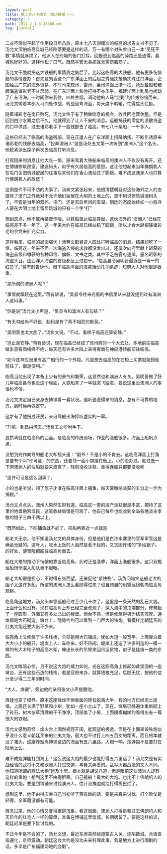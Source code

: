 ```yaml
---
layout: post
title: 第二百八十四节　暗访博铺（一）
category: 3
path: 2011-2-1-3-28300.md
tag: [normal]
---
```


二业不理似平起了作用段日年凸后，原本七八天渊耀次的临高的求告文书不见了。汤允文深怕临高县城已经陷落要是这样的话，万一有哪个对头参自己一本“见死不救”事情就麻烦了。他派人在府城的衙门打探，回报说到临高的驿路还是通得，县城也好好的。这样他松了口气。既然平安无事那就无需伤脑筋了。

汤允文干脆就把这大铁船的事情置之脑后了。比起这临高的大铁船。他有更多伤脑筋的事情要办：首先是刘香这个广东洋面上的后起之秀骚扰抢劫扰珠江口洋面，企图独占广东的海外贸易，不时也来琼州、雷州、廉州洋面上捞一把，抢劫盐船和糖牌海盗诸彩老不甘示弱，在广东洋面上和他打得不亦乐乎。福建洋面上乱局也扰动了广东沿海。一时间你来我往，四处生烟，调动他的人马“会剿”的传拨纷纷而来，汤允文带着本部人马四处作战，转战阅粤海面，每天席不暇暖，忙得焦头烂额。

随着诸彩老在南日败死，汤允文终于有了稍做喘息的机会，收兵回老营休整。但是回到白沙水寨之后不久，他就得到了让人不安的消息。巡船捕获的零星的溃散海盗的口中供述，过去诸彩老手下一股残部去了临高。有七八十条船，一千多人。

这些已经去了临高的海盗残部，现在正遣人在广东洋面上招降纳叛。不断引诱原来诸彩老的残部去临高，“投奔澳洲人”这是汤处五文第一次听到“澳洲人”这个名头。他赶紧派出探子再次去临高打听消息。

打探回来的消息让他大吃一惊，原来驾着大铁船来临高的澳洲人不仅没有离开。还在博铺修筑房室，建造码头，似乎有久居临高的意思。这让他想起来当年佛朗机人在屯门企图筑城留居的往事后来他们在香山澳站住了脚跟。难不成这澳渊人也打算行佛朗机人的故伎？

这倒是件不可不防的大事了。汤奔文紧张起来，他很清楚朝廷对这些海外之人的态度除了澳门之外绝对不允许他们留居在大明的土地上的，更不用说修筑城池码头了。不管是当年的双屿、屯门，还是天启年间的澎湖，朝廷的态度始终如一小西洋人要在大明土地上留居筑城的只有一个字“打”

想到这点，他不敢再装聋作哑。以铁船抵达临高算起，这伙海外的“澳洲人”已经在临高差不多一年了，这一年来大约在临高已经站稳了脚跟，所以才会大肆招降诸彩老的余党来扩充实力。

这样看来，临高的局面堪忧！汤奔文赶紧遣人四处打听临高的消息。结果却吃了一惊，临高这一年来不但一次海盗入侵的求救都没发出过，还屡次向府里献上斩获的海盗首级和缴获的各种印信、旗帜、文书之类。其中不乏被官府通缉，恶名昭彰的海盗头目。连西洋人海盗的首级都呈上过若干。“临高县令吴明晋最近是一等一的红员了。”蒋有龄告诉他，眼下临高洋面的海盗活动几乎绝迹，知府大人对他很是器重。

“那所谓的澳洲人呢？”

“事情就蹊跷在这里。”蒋有龄说，“吴县令往来府衙的书信里从来就没提到过有澳洲人这码事。”

“你是说”汤允文小声道，“吴县令和澳洲人有勾结？”

“有无勾结尚不好说，起码是有了两不相犯的默契。”

“吴明晋也太大胆了。”汤负文说。“不过。看样子临高还算安静。”

“岂止是安静。”蒋有龄说，现在临高已经成了琼州府的一个大去处，本地前往临高做生意客商络绎不绝，每天还有许多大陆上来得客商在神应港转船前往临高。

“如今在神应港里有高广船行的一个外柜。凡是想去临高的在在柜上买票就能搭船前往了，很是便利。”

临高当地出现了本备上少有的景气和繁荣，这显然也和澳洲人有关。吴明晋做了好几年临高县令也没这个局面，大铁船来了一年就突飞猛进，要说这里没澳洲人的事谁也不信。

汤允文决定自己亲身去博铺看一看状况。道听途说得来的消息，总有不可靠的地方。到时候再做定夺。

这才有了他扮成汪民，亲自驾船出海探听虚实的一幕。

“升帆，到昌拱湾去。”汤负五文吩咐手下。

昌拱湾就在临高角的西面。是临高的传统淡场，作业的渔船很多。海面上船帆点点，

没想到充作向导的船老大却摇头道：“副爷！不是小的不肯去。这临高洋面上打鱼是要有个叫“许可证，的东西，还要领一面小旗挂在桅上。小的没办过。船过去一下网澳渊人的快船就要来盘查了，轻则没收淡获，重得连船只都要没收呢

“这许可证是这么回事？。

小的也是听说，领了旗子才准在临高洋面上捕鱼，每天要缴纳淡获的五分之一作为捐税。”

汤允文点点头，澳州人果然生财有道。临高这一带的海产淡获很是丰富，把持了这里的地盘勒索渔民，这笔收益局很是可观了。他自己每年也能收到全岛各地淡主孝敬的银子三四千两以上。

“既然如此，下网捕鱼就不必了，把船再靠近一点就是

船老大无奈。他不知道汤允文的具体身份。但是他们是白沙水寨里的官军军官这是确凿无疑的。这号人，吃水上饭的人自然是惹不起的，又贪图许诺的“多给银子。的好处，便冒险把船往临高角而去。

船在大梧的推动下悄悄的靠近临高角，此时正是渔季，洋面上渔船很多。这只双桅渔船悄悄混入船队毫不起眼。

船老大却很是担心，不时得东张西望，还催促他“紧快些”。汤负问暗笑这船老大的胆子太这许多船，所谓的澳洲人怎么看顾得过来？也自顾自的用望远镜朝向临高角观察。

临高角这地方，汤允头率领巡船经过至少几十次了。这里是一条天然的乱石大堤。上面什么也没有。现在临高角上却已经完全改观了，深入海中的顶端部分，修筑起了一座圆形，外面又有多处凸出的棱堡。炮台不高，但是修筑得极为结实浑厚。通体都是大石砌造。墩台上，隐隐约约可以看到一门巨大的铁炮。看模样比朝廷买的红夷大炮还要大出不少来。

临高角上又修筑了许多栈桥，全部是用大石铺成，犹如大道一般宽平。上面靠泊着大大小小的船只，堤岸上人、车往来。好不热闹。堤岸上还造了许多制造的一模一样的有大木轮子的高高木架，伸出长长的吊臂来回吊运货物，似乎是挂操一类的东西。

汤允文暗暗心惊，且不说这大炮的威力如何，光在这临高角上修起如此坚固的一座墩台，还有这些石造的栈桥，若是官府来办，就算钱粮充足，后顾无忧，按他的估计至少得二三年的时间。

“大人，烽键”。旁边他的亲将张文小声提醒他。

烽娃也变了模样。原本这座烽烃不但表面的砖石脱落大半，有的地方已经泥土崩塌，上面还长满了野草和小树，犹如一座小土山了。现在。烽堪已经遍体重新砌上了砖石，树木杂草清理的干干净净，顶部盖了小房，上面模模糊糊的看得出有一尊很大的铁炮。

汤允文感到奇怪：烽火台上固然视野开阔，能观望的极远，但是在上面架设铁炮似乎没什么意义朝廷买来的红夷大炮，最大也不过打上四五百丈的距离，而且根本就没了准头。这座烽蛙离博铺这边的海面有五六里路，大炮一响，炮弹岂不是要打在陆地上么。

难不成炮弹能打到海上？这么说这大炮的最少也能打得五六里远了！汤允文是有实战经验的武将小又和欧洲人打过交道，与舞文弄墨的。乱写火器战法的文人不同。他知道所谓的西法大炮“远及十里。根本就是胡说八道，但是眼前这伙澳洲人却有这样的重炮！想到这里不由得胆寒。自己舰船上最大的大炮。也比不上佛朗机人的红夷大炮。要是到博铺来讨伐澳洲人，估计没挨边就给打得稀巴烂了。

想到这里，他不由得庆幸自己当初听了蒋有龄的话。要是来真来讨伐。打个败仗是轻得，全军覆没都有可能。

转念过来，他的心情又变得很是沉重。看这局面，澳渊人打得是和过去佛朗机人和天启年的红毛人一样的算盘，准备在博铺这里筑城，长期居留了。要是这样的话，朝廷迟早是要下旨讨伐的。

不过今年是不会的了，汤允文想，最近东虏突然绕道蒙古入关。连陷数城。兵锋直指遵化，京师震动。朝廷这会大约是没功夫来料理此事。若是地方上进行围剿的话，多半是广东福建两地的会剿”。